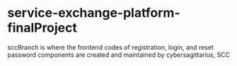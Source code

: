 # service-exchange-platform-finalProject

sccBranch is where the frontend codes of registration, login, and reset password components are created and maintained by cybersagittarius, SCC
